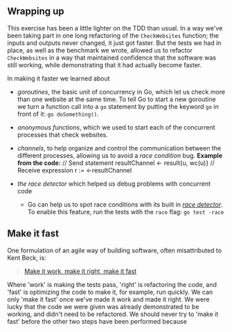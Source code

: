 ## Wrapping up

This exercise has been a little lighter on the TDD than usual. In a way we've been taking part in one long refactoring of the `CheckWebsites` function; the inputs and outputs never changed, it just got faster. But the tests we had in place, as well as the benchmark we wrote, allowed us to refactor `CheckWebsites` in a way that maintained confidence that the software was still working, while demonstrating that it had actually become faster.

In making it faster we learned about

- _goroutines_, the basic unit of concurrency in Go, which let us check more than one website at the same time.
	To tell Go to start a new goroutine we turn a function call into a `go` statement by putting the keyword `go` in front of it: `go doSomething()`.

- _anonymous functions_, which we used to start each of the concurrent processes that check websites.

- _channels_, to help organize and control the communication between the different processes, allowing us to avoid a _race condition_ bug.
	**Example from the code:**
	// Send statement
		resultChannel <- result{u, wc(u)}
	// Receive expression
		r := <-resultChannel

- _the race detector_ which helped us debug problems with concurrent code
	- Go can help us to spot race conditions with its built in [_race detector_](https://blog.golang.org/race-detector). To enable this feature, run the tests with the `race` flag: `go test -race`

## Make it fast

One formulation of an agile way of building software, often misattributed to Kent Beck, is:

> [Make it work, make it right, make it fast](http://wiki.c2.com/?MakeItWorkMakeItRightMakeItFast)

Where 'work' is making the tests pass, 'right' is refactoring the code, and 'fast' is optimizing the code to make it, for example, run quickly. We can only 'make it fast' once we've made it work and made it right. We were lucky that the code we were given was already demonstrated to be working, and didn't need to be refactored. We should never try to 'make it fast' before the other two steps have been performed because